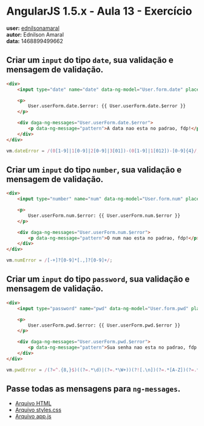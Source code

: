 # AngularJS 1.5.x - Aula 13 - Exercício  
**user:** [ednilsonamaral](https://github.com/ednilsonamaral)  
**autor:** Ednilson Amaral  
**data:** 1468899499662


## Criar um `input` do tipo `date`, sua validação e mensagem de validação.

```html
<div>
    <input type="date" name="date" data-ng-model="User.form.date" placeholder="date" data-ng-pattern="User.dateError">

    <p>
        User.userForm.date.$error: {{ User.userForm.date.$error }}
    </p>

    <div daga-ng-messages="User.userForm.date.$error">
        <p data-ng-message="pattern">A data nao esta no padrao, fdp!</p>
    </div>
</div>
```

```js
vm.dateError = /(0[1-9]|1[0-9]|2[0-9]|3[01])-(0[1-9]|1[012])-[0-9]{4}/;
```


## Criar um `input` do tipo `number`, sua validação e mensagem de validação.

```html
<div>
    <input type="number" name="num" data-ng-model="User.form.num" placeholder="num" data-ng-pattern="User.numError">

    <p>
        User.userForm.num.$error: {{ User.userForm.num.$error }}
    </p>

    <div daga-ng-messages="User.userForm.num.$error">
        <p data-ng-message="pattern">O num nao esta no padrao, fdp!</p>
    </div>
</div>
```

```js
vm.numError = /[-+]?[0-9]*[.,]?[0-9]+/;
```


## Criar um `input` do tipo `password`, sua validação e mensagem de validação.

```html
<div>
    <input type="password" name="pwd" data-ng-model="User.form.pwd" placeholder="pwd" data-ng-pattern="User.pwdError">

    <p>
        User.userForm.pwd.$error: {{ User.userForm.pwd.$error }}
    </p>

    <div daga-ng-messages="User.userForm.pwd.$error">
        <p data-ng-message="pattern">Sua senha nao esta no padrao, fdp! Tem que ter no minimo 8 caracteres!!!</p>
    </div>
</div>
```

```js
vm.pwdError = /(?=^.{8,}$)((?=.*\d)|(?=.*\W+))(?![.\n])(?=.*[A-Z])(?=.*[a-z]).*$/;
```


## Passe todas as mensagens para `ng-messages`.


* [Arquivo HTML](exercicio.html)
* [Arquivo styles.css](styles.css)
* [Arquivo app.js](app.js)
